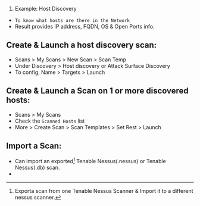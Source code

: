 1. Example: Host Discovery
- `To know what hosts are there in the Network`
- Result provides IP address, FQDN, OS & Open Ports info.

## Create & Launch a host discovery scan:
- Scans > My Scans > New Scan > Scan Temp
- Under Discovery > Host discovery or Attack Surface Discovery
- To config, Name > Targets > Launch

## Create & Launch a Scan on 1 or more discovered hosts:
- Scans > My Scans
- Check the `Scanned Hosts` list 
- More > Create Scan > Scan Templates > Set Rest > Launch

## Import a Scan:
- Can import an exported[^1] Tenable Nessus(.nessus) or Tenable Nessus(.db) scan.
- 







[^1]: Exporta scan from one Tenable Nessus Scanner & Import it to a different nessus scanner.
